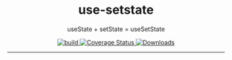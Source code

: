 <h1 align="center">use-setstate</h1>
<p align="center">useState + setState = useSetState</p>

<p align="center">
  <a href="https://travis-ci.org/dacre-denny/react-usesetstate">
    <img src="https://travis-ci.org/dacre-denny/react-usesetstate.svg?branch=master" alt="build">
  </a>
  <a href="https://coveralls.io/github/dacre-denny/react-usesetstate?branch=master">
    <img src="https://coveralls.io/repos/github/dacre-denny/react-usesetstate/badge.svg?branch=master" alt="Coverage Status">
  </a>
  <a href="https://www.npmjs.com/package/react-usesetstate">
    <img src="https://img.shields.io/npm/dm/react-usesetstate" alt="Downloads">
  </a>
  <!--
  <a href="https://www.codacy.com?utm_source=github.com&amp;utm_medium=referral&amp;utm_content=dacre-denny/react-usesetstate&amp;utm_campaign=Badge_Grade"><img src="https://api.codacy.com/project/badge/Grade/ddc6850a2f2b4f94a621ab40ce22e557"/></a>
  -->
</p>

---
